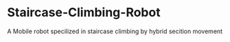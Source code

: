 # Staircase-Climbing-Robot
A Mobile robot specilized in staircase climbing by hybrid secition movement
